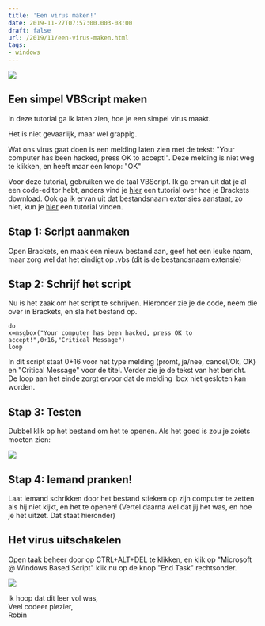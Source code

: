 ```yaml
---
title: 'Een virus maken!'
date: 2019-11-27T07:57:00.003-08:00
draft: false
url: /2019/11/een-virus-maken.html
tags: 
- windows
---
```


[![](https://1.bp.blogspot.com/-P--PzZVNvQI/Xd6TwbTyF1I/AAAAAAAABzc/1z4gvn2ZljI_Pk5x6U7WLDuqc0kaacBMQCLcBGAsYHQ/s320/popup.PNG)](https://1.bp.blogspot.com/-P--PzZVNvQI/Xd6TwbTyF1I/AAAAAAAABzc/1z4gvn2ZljI_Pk5x6U7WLDuqc0kaacBMQCLcBGAsYHQ/s1600/popup.PNG)

## Een simpel VBScript maken

In deze tutorial ga ik laten zien, hoe je een simpel virus maakt.  

Het is niet gevaarlijk, maar wel grappig.  

Wat ons virus gaat doen is een melding laten zien met de tekst: "Your computer has been hacked, press OK to accept!". Deze melding is niet weg te klikken, en heeft maar een knop: "OK"

Voor deze tutorial, gebruiken we de taal VBScript.
Ik ga ervan uit dat je al een code-editor hebt, anders vind je [hier](https://blog.geheimesite.nl/2019/11/brackets-installeren.html) een tutorial over hoe je Brackets download. Ook ga ik ervan uit dat bestandsnaam extensies aanstaat, zo niet, kun je [hier](https://blog.geheimesite.nl/2019/11/zo-zet-je-bestandsnaam-extensies-aan-in.html) een tutorial vinden.  
  
## Stap 1: Script aanmaken

Open Brackets, en maak een nieuw bestand aan, geef het een leuke naam, maar zorg wel dat het eindigt op .vbs (dit is de bestandsnaam extensie)  
  
## Stap 2: Schrijf het script

Nu is het zaak om het script te schrijven. Hieronder zie je de code, neem die over in Brackets, en sla het bestand op.  

```vsb
do  
x=msgbox("Your computer has been hacked, press OK to accept!",0+16,"Critical Message")  
loop  
```  

In dit script staat 0+16 voor het type melding (promt, ja/nee, cancel/Ok, OK) en "Critical Message" voor de titel. Verder zie je de tekst van het bericht.  
De loop aan het einde zorgt ervoor dat de melding  box niet gesloten kan worden.  
  
## Stap 3: Testen

Dubbel klik op het bestand om het te openen. Als het goed is zou je zoiets moeten zien:  
  
[![](https://1.bp.blogspot.com/-P--PzZVNvQI/Xd6TwbTyF1I/AAAAAAAABzg/8xZo5Fampek22XHsF1CvyV6GQAg71gWhgCEwYBhgL/s640/popup.PNG)](https://1.bp.blogspot.com/-P--PzZVNvQI/Xd6TwbTyF1I/AAAAAAAABzg/8xZo5Fampek22XHsF1CvyV6GQAg71gWhgCEwYBhgL/s1600/popup.PNG)

## Stap 4: Iemand pranken!

Laat iemand schrikken door het bestand stiekem op zijn computer te zetten als hij niet kijkt, en het te openen! (Vertel daarna wel dat jij het was, en hoe je het uitzet. Dat staat hieronder)  
  
## Het virus uitschakelen

Open taak beheer door op CTRL+ALT+DEL te klikken, en klik op "Microsoft @ Windows Based Script" klik nu op de knop "End Task" rechtsonder.  

[![](https://1.bp.blogspot.com/-d6NoeqS2I4I/Xd6Z8jfaIQI/AAAAAAAABzo/syQL7MzDC_Y1okmTHoq93VYAkKCRbGBdQCLcBGAsYHQ/s640/taakbeheer.png)](https://1.bp.blogspot.com/-d6NoeqS2I4I/Xd6Z8jfaIQI/AAAAAAAABzo/syQL7MzDC_Y1okmTHoq93VYAkKCRbGBdQCLcBGAsYHQ/s1600/taakbeheer.png)
  
Ik hoop dat dit leer vol was,  
Veel codeer plezier,  
Robin

